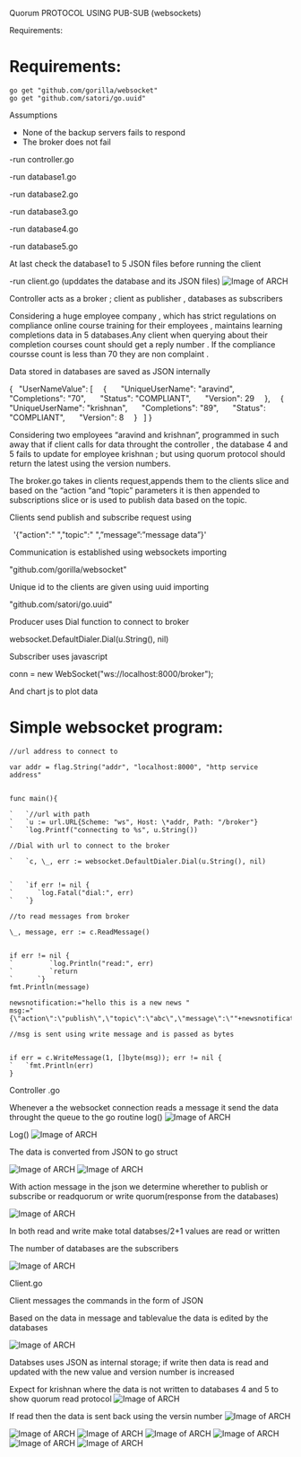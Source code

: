 ﻿Quorum PROTOCOL USING PUB-SUB (websockets)

Requirements:


# Requirements:
```golang
go get "github.com/gorilla/websocket"
go get "github.com/satori/go.uuid"
```


Assumptions

- None of the backup servers fails to respond
- The broker does not fail 


-run controller.go 

-run database1.go 

-run database2.go 

-run database3.go 

-run database4.go 

-run database5.go 

At last check the database1 to 5 JSON files before running the client 

-run client.go (upddates the database and its JSON files)
![Image of ARCH](https://github.com/mcsoverlavdan/quorum/blob/master/imgs/Aspose.Words.e8711ed5-72c5-474f-93ad-2a31938ffb31.001.png)


Controller acts as a broker ; client as publisher , databases as subscribers 



Considering a huge employee company , which has strict regulations on compliance online course training for their employees , maintains learning completions data in 5 databases.Any client when querying about their completion courses count should get a reply number . If the compliance coursse count is less than 70 they are non complaint .

Data stored in databases are saved as JSON internally

{
` `"UserNameValue": [
`  `{
`   `"UniqueUserName": "aravind",
`   `"Completions": "70",
`   `"Status": "COMPLIANT",
`   `"Version": 29
`  `},
`  `{
`   `"UniqueUserName": "krishnan",
`   `"Completions": "89",
`   `"Status": "COMPLIANT",
`   `"Version": 8
`  `}
` `]
}




Considering two employees “aravind and krishnan”, programmed in such away that  if client calls for data throught the controller , the database 4 and 5 fails to update for employee krishnan ; but using quorum protocol should return the latest using the version numbers.  


The broker.go takes in clients request,appends them to the clients slice and based on the “action “and “topic” parameters it is then appended to subscriptions slice or is used to publish data based on the topic. 

Clients send publish and subscribe request using

` `'{"action":"  ","topic":"  ",”message”:”message data”}'

Communication is established using websockets importing 

"github.com/gorilla/websocket"

Unique id to the clients are given using uuid importing

"github.com/satori/go.uuid"

Producer uses Dial function to connect to broker 

websocket.DefaultDialer.Dial(u.String(), nil)

Subscriber uses javascript 

conn = new WebSocket("ws://localhost:8000/broker"); 

And chart js to plot data 




# Simple websocket program:

```golang
//url address to connect to

var addr = flag.String("addr", "localhost:8000", "http service address"


func main(){

`	`//url with path
`   `u := url.URL{Scheme: "ws", Host: \*addr, Path: "/broker"}
`   `log.Printf("connecting to %s", u.String())

//Dial with url to connect to the broker

`   `c, \_, err := websocket.DefaultDialer.Dial(u.String(), nil)


`   `if err != nil {
`      `log.Fatal("dial:", err)
`   `}

//to read messages from broker 

\_, message, err := c.ReadMessage()


if err != nil {
`         `log.Println("read:", err)
`         `return
`      `}
fmt.Println(message)

newsnotification:="hello this is a new news "
msg:="{\"action\":\"publish\",\"topic\":\"abc\",\"message\":\""+newsnotification+"\"}"

//msg is sent using write message and is passed as bytes


if err = c.WriteMessage(1, []byte(msg)); err != nil {
`   `fmt.Println(err)
}

```




Controller .go

Whenever a the websocket connection reads a message it send the data throught the queue to the go routine log()
![Image of ARCH](https://github.com/mcsoverlavdan/quorum/blob/master/imgs/Aspose.Words.e8711ed5-72c5-474f-93ad-2a31938ffb31.002.png)

Log()
![Image of ARCH](https://github.com/mcsoverlavdan/quorum/blob/master/imgs/Aspose.Words.e8711ed5-72c5-474f-93ad-2a31938ffb31.003.png)

The data is converted from JSON to go struct

![Image of ARCH](https://github.com/mcsoverlavdan/quorum/blob/master/imgs/Aspose.Words.e8711ed5-72c5-474f-93ad-2a31938ffb31.004.png)
![Image of ARCH](https://github.com/mcsoverlavdan/quorum/blob/master/imgs/Aspose.Words.e8711ed5-72c5-474f-93ad-2a31938ffb31.005.png)


With action message in the json we determine wherether to publish or subscribe or readquorum or write quorum(response from the databases)

![Image of ARCH](https://github.com/mcsoverlavdan/quorum/blob/master/imgs/Aspose.Words.e8711ed5-72c5-474f-93ad-2a31938ffb31.006.png)

In both read and write make total databses/2+1 values are read or written 

The number of databases are the subscribers 

![Image of ARCH](https://github.com/mcsoverlavdan/quorum/blob/master/imgs/Aspose.Words.e8711ed5-72c5-474f-93ad-2a31938ffb31.007.png)

Client.go

Client messages the commands in the form of JSON

Based on the data in message and tablevalue the data is edited by the databases

![Image of ARCH](https://github.com/mcsoverlavdan/quorum/blob/master/imgs/Aspose.Words.e8711ed5-72c5-474f-93ad-2a31938ffb31.008.png)

Databses uses JSON as internal storage; if write then data is read and updated with the new value and version number is increased 

Expect for krishnan where the data is not written to databases 4 and 5 to show quorum read protocol
![Image of ARCH](https://github.com/mcsoverlavdan/quorum/blob/master/imgs/Aspose.Words.e8711ed5-72c5-474f-93ad-2a31938ffb31.009.png)

If read then the data is sent back using the versin number
![Image of ARCH](https://github.com/mcsoverlavdan/quorum/blob/master/imgs/Aspose.Words.e8711ed5-72c5-474f-93ad-2a31938ffb31.010.png)

![Image of ARCH](https://github.com/mcsoverlavdan/quorum/blob/master/imgs/Aspose.Words.e8711ed5-72c5-474f-93ad-2a31938ffb31.011.png)
![Image of ARCH](https://github.com/mcsoverlavdan/quorum/blob/master/imgs/Aspose.Words.e8711ed5-72c5-474f-93ad-2a31938ffb31.012.png)
![Image of ARCH](https://github.com/mcsoverlavdan/quorum/blob/master/imgs/Aspose.Words.e8711ed5-72c5-474f-93ad-2a31938ffb31.013.png)
![Image of ARCH](https://github.com/mcsoverlavdan/quorum/blob/master/imgs/Aspose.Words.e8711ed5-72c5-474f-93ad-2a31938ffb31.014.png)
![Image of ARCH](https://github.com/mcsoverlavdan/quorum/blob/master/imgs/Aspose.Words.e8711ed5-72c5-474f-93ad-2a31938ffb31.015.png)
![Image of ARCH](https://github.com/mcsoverlavdan/quorum/blob/master/imgs/Aspose.Words.e8711ed5-72c5-474f-93ad-2a31938ffb31.016.png)
